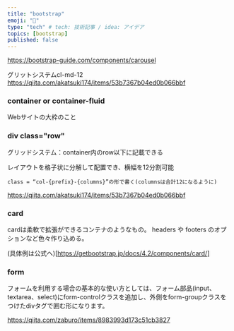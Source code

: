 ```yaml
---
title: "bootstrap"
emoji: "👻"
type: "tech" # tech: 技術記事 / idea: アイデア
topics: [bootstrap]
published: false
---
```

https://bootstrap-guide.com/components/carousel

グリットシステムcl-md-12
https://qiita.com/akatsuki174/items/53b7367b04ed0b066bbf
### container or container-fluid
Webサイトの大枠のこと
### div class="row"
グリッドシステム：container内のrow以下に記載できる

レイアウトを格子状に分解して配置でき、横幅を12分割可能
```
class = “col-{prefix}-{columns}”の形で書く(columnsは合計12になるように)
```
https://qiita.com/akatsuki174/items/53b7367b04ed0b066bbf
### card
cardは柔軟で拡張ができるコンテナのようなもの。
headers や footers のオプションなど色々作り込める。

(具体例は公式へ)[https://getbootstrap.jp/docs/4.2/components/card/]
### form
フォームを利用する場合の基本的な使い方としては、フォーム部品(input、textarea、select)にform-controlクラスを追加し、外側をform-groupクラスをつけたdivタグで囲む形になります。

https://qiita.com/zaburo/items/8983993d173c51cb3827